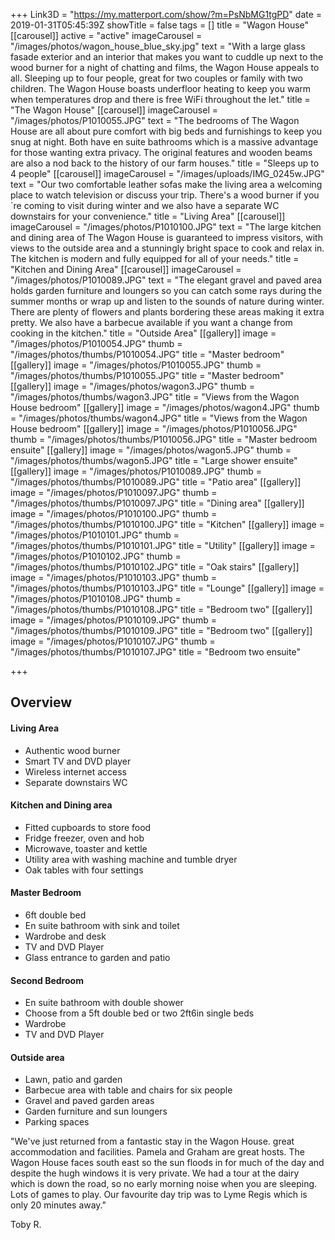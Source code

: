 +++
Link3D = "https://my.matterport.com/show/?m=PsNbMG1tgPD"
date = 2019-01-31T05:45:39Z
showTitle = false
tags = []
title = "Wagon House"
[[carousel]]
active = "active"
imageCarousel = "/images/photos/wagon_house_blue_sky.jpg"
text = "With a large glass fasade exterior and an interior that makes you want to cuddle up next to the wood burner for a night of chatting and films, the Wagon House appeals to all. Sleeping up to four people, great for two couples or family with two children. The Wagon House boasts underfloor heating to keep you warm when temperatures drop and there is free WiFi throughout the let."
title = "The Wagon House"
[[carousel]]
imageCarousel = "/images/photos/P1010055.JPG"
text = "The bedrooms of The Wagon House are all about pure comfort with big beds and furnishings to keep you snug at night. Both have en suite bathrooms which is a massive advantage for those wanting extra privacy. The original features and wooden beams are also a nod back to the history of our farm houses."
title = "Sleeps up to 4 people"
[[carousel]]
imageCarousel = "/images/uploads/IMG_0245w.JPG"
text = "Our two comfortable leather sofas make the living area a welcoming place to watch television or discuss your trip. There's a wood burner if you´re coming to visit during winter and we also have a separate WC downstairs for your convenience."
title = "Living Area"
[[carousel]]
imageCarousel = "/images/photos/P1010100.JPG"
text = "The large kitchen and dining area of The Wagon House is guaranteed to impress visitors, with views to the outside area and a stunningly bright space to cook and relax in. The kitchen is modern and fully equipped for all of your needs."
title = "Kitchen and Dining Area"
[[carousel]]
imageCarousel = "/images/photos/P1010089.JPG"
text = "The elegant gravel and paved area holds garden furniture and loungers so you can catch some rays during the summer months or wrap up and listen to the sounds of nature during winter. There are plenty of flowers and plants bordering these areas making it extra pretty. We also have a barbecue available if you want a change from cooking in the kitchen."
title = "Outside Area"
[[gallery]]
image = "/images/photos/P1010054.JPG"
thumb = "/images/photos/thumbs/P1010054.JPG"
title = "Master bedroom"
[[gallery]]
image = "/images/photos/P1010055.JPG"
thumb = "/images/photos/thumbs/P1010055.JPG"
title = "Master bedroom"
[[gallery]]
image = "/images/photos/wagon3.JPG"
thumb = "/images/photos/thumbs/wagon3.JPG"
title = "Views from the Wagon House bedroom"
[[gallery]]
image = "/images/photos/wagon4.JPG"
thumb = "/images/photos/thumbs/wagon4.JPG"
title = "Views from the Wagon House bedroom"
[[gallery]]
image = "/images/photos/P1010056.JPG"
thumb = "/images/photos/thumbs/P1010056.JPG"
title = "Master bedroom ensuite"
[[gallery]]
image = "/images/photos/wagon5.JPG"
thumb = "/images/photos/thumbs/wagon5.JPG"
title = "Large shower ensuite"
[[gallery]]
image = "/images/photos/P1010089.JPG"
thumb = "/images/photos/thumbs/P1010089.JPG"
title = "Patio area"
[[gallery]]
image = "/images/photos/P1010097.JPG"
thumb = "/images/photos/thumbs/P1010097.JPG"
title = "Dining area"
[[gallery]]
image = "/images/photos/P1010100.JPG"
thumb = "/images/photos/thumbs/P1010100.JPG"
title = "Kitchen"
[[gallery]]
image = "/images/photos/P1010101.JPG"
thumb = "/images/photos/thumbs/P1010101.JPG"
title = "Utility"
[[gallery]]
image = "/images/photos/P1010102.JPG"
thumb = "/images/photos/thumbs/P1010102.JPG"
title = "Oak stairs"
[[gallery]]
image = "/images/photos/P1010103.JPG"
thumb = "/images/photos/thumbs/P1010103.JPG"
title = "Lounge"
[[gallery]]
image = "/images/photos/P1010108.JPG"
thumb = "/images/photos/thumbs/P1010108.JPG"
title = "Bedroom two"
[[gallery]]
image = "/images/photos/P1010109.JPG"
thumb = "/images/photos/thumbs/P1010109.JPG"
title = "Bedroom two"
[[gallery]]
image = "/images/photos/P1010107.JPG"
thumb = "/images/photos/thumbs/P1010107.JPG"
title = "Bedroom two ensuite"

+++
## Overview

#### Living Area

* Authentic wood burner
* Smart TV and DVD player
* Wireless internet access
* Separate downstairs WC

#### Kitchen and Dining area

* Fitted cupboards to store food
* Fridge freezer, oven and hob
* Microwave, toaster and kettle
* Utility area with washing machine and tumble dryer
* Oak tables with four settings

#### Master Bedroom

* 6ft double bed
* En suite bathroom with sink and toilet
* Wardrobe and desk
* TV and DVD Player
* Glass entrance to garden and patio

#### Second Bedroom

* En suite bathroom with double shower
* Choose from a 5ft double bed or two 2ft6in single beds
* Wardrobe
* TV and DVD Player

#### Outside area

* Lawn, patio and garden
* Barbecue area with table and chairs for six people
* Gravel and paved garden areas
* Garden furniture and sun loungers
* Parking spaces

"We've just returned from a fantastic stay in the Wagon House. great accommodation and facilities. Pamela and Graham are great hosts. The Wagon House faces south east so the sun floods in for much of the day and despite the hugh windows it is very private.  We had a tour at the dairy which is down the road, so no early morning noise when you are sleeping. Lots of games to play. Our favourite day trip was to Lyme Regis which is only 20 minutes away."

Toby R.